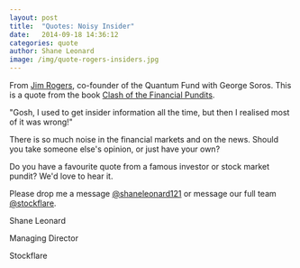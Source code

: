 ```yaml
---
layout: post
title:  "Quotes: Noisy Insider"
date:   2014-09-18 14:36:12
categories: quote
author: Shane Leonard
image: /img/quote-rogers-insiders.jpg
---
```


From [Jim Rogers](http://en.wikipedia.org/wiki/Jim_Rogers), co-founder of the Quantum Fund with George Soros. This is a quote from the book [Clash of the Financial Pundits](http://www.amazon.com/Clash-Financial-Pundits-Influences-Investment/dp/0071817921).

"Gosh, I used to get insider information all the time, but then I realised most of it was wrong!"

There is so much noise in the financial markets and on the news. Should you take someone else's opinion, or just have your own?

Do you have a favourite quote from a famous investor or stock market pundit? We'd love to hear it.

Please drop me a message [@shaneleonard121](https://twitter.com/shaneleonard121) or message our full team [@stockflare](https://twitter.com/stockflare).

Shane Leonard

Managing Director

Stockflare